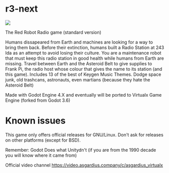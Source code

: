 # r3-next

<img src=https://git.asgardius.company/asgardius/r3-next/raw/branch/main/icon.png>

The Red Robot Radio game (standard version)

Humans dissapeared from Earth and machines are looking for a way to bring them back. Before their extinction, humans built a Radio Station at 243 Ida as an attempt to avoid losing their culture. You are a maintenance robot that must keep this radio station in good health while humans from Earth are missing. Travel between Earth and the Asteroid Belt to give supplies to Frank Pi, the radio host whose colour that gives the name to its station (and this game).  Includes 13 of the best of Keygen Music Themes. Dodge space junk, old trashcans, astronauts, even martians (because they hate the Asteroid Belt)

Made with Godot Engine 4.X and eventually will be ported to Virtualx Game Engine (forked from Godot 3.6)

# Known issues

This game only offers official releases for GNU/Linux. Don't ask for releases on other platforms (except for BSD).

Remember: Godot Does what Unitydn't (if you are from the 1990 decade you will know where it came from)

Official video channel https://video.asgardius.company/c/asgardius_virtualx
